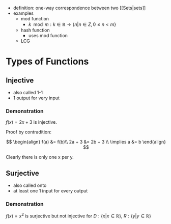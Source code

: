 - definition: one-way correspondence between two [[Sets|sets]]
- examples
	- mod function
		- $k\mod m: k \in \mathbb{R} \to \{ n| n \in Z, 0 \leq n < m \}$
	- hash function
		- uses mod function
	- LCG

# Types of Functions

## Injective

- also called 1-1
- 1 output for very input

### Demonstration

$f(x)=2x+3$ is injective.

Proof by contradition:

$$
\begin{align}
f(a) &= f(b)\\
2a + 3 &= 2b + 3 \\
\implies a &= b
\end{align}
$$

Clearly there is only one x per y.

## Surjective

- also called onto
- at least one 1 input for every output

### Demonstration

 $f(x)=x^{2}$ is surjective but not injective for $D: \{ x|x\in\mathbb{R} \}$, $R:\{ y|y\in\mathbb{R} \}$